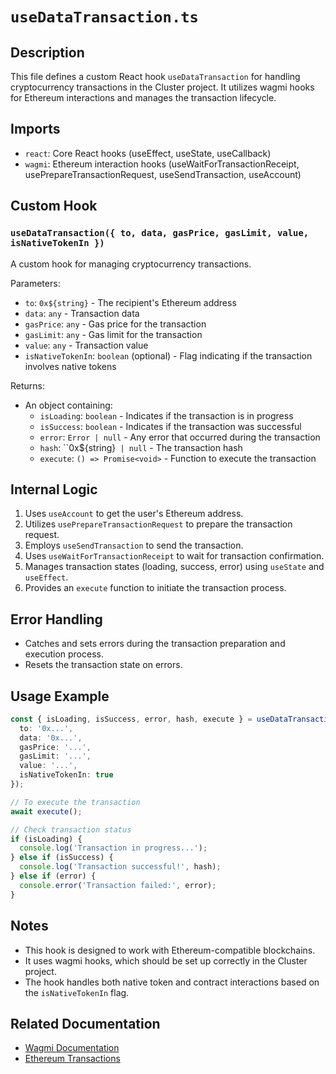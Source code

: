 # `useDataTransaction.ts`

## Description
This file defines a custom React hook `useDataTransaction` for handling cryptocurrency transactions in the Cluster project. It utilizes wagmi hooks for Ethereum interactions and manages the transaction lifecycle.

## Imports
- `react`: Core React hooks (useEffect, useState, useCallback)
- `wagmi`: Ethereum interaction hooks (useWaitForTransactionReceipt, usePrepareTransactionRequest, useSendTransaction, useAccount)

## Custom Hook

### `useDataTransaction({ to, data, gasPrice, gasLimit, value, isNativeTokenIn })`

A custom hook for managing cryptocurrency transactions.

Parameters:
- `to`: `0x${string}` - The recipient's Ethereum address
- `data`: `any` - Transaction data
- `gasPrice`: `any` - Gas price for the transaction
- `gasLimit`: `any` - Gas limit for the transaction
- `value`: `any` - Transaction value
- `isNativeTokenIn`: `boolean` (optional) - Flag indicating if the transaction involves native tokens

Returns:
- An object containing:
  - `isLoading`: `boolean` - Indicates if the transaction is in progress
  - `isSuccess`: `boolean` - Indicates if the transaction was successful
  - `error`: `Error | null` - Any error that occurred during the transaction
  - `hash`: ``0x${string}` | null` - The transaction hash
  - `execute`: `() => Promise<void>` - Function to execute the transaction

## Internal Logic

1. Uses `useAccount` to get the user's Ethereum address.
2. Utilizes `usePrepareTransactionRequest` to prepare the transaction request.
3. Employs `useSendTransaction` to send the transaction.
4. Uses `useWaitForTransactionReceipt` to wait for transaction confirmation.
5. Manages transaction states (loading, success, error) using `useState` and `useEffect`.
6. Provides an `execute` function to initiate the transaction process.

## Error Handling
- Catches and sets errors during the transaction preparation and execution process.
- Resets the transaction state on errors.

## Usage Example

```typescript
const { isLoading, isSuccess, error, hash, execute } = useDataTransaction({
  to: '0x...',
  data: '0x...',
  gasPrice: '...',
  gasLimit: '...',
  value: '...',
  isNativeTokenIn: true
});

// To execute the transaction
await execute();

// Check transaction status
if (isLoading) {
  console.log('Transaction in progress...');
} else if (isSuccess) {
  console.log('Transaction successful!', hash);
} else if (error) {
  console.error('Transaction failed:', error);
}
```

## Notes
- This hook is designed to work with Ethereum-compatible blockchains.
- It uses wagmi hooks, which should be set up correctly in the Cluster project.
- The hook handles both native token and contract interactions based on the `isNativeTokenIn` flag.

## Related Documentation
- [Wagmi Documentation](https://wagmi.sh/)
- [Ethereum Transactions](https://ethereum.org/en/developers/docs/transactions/)
